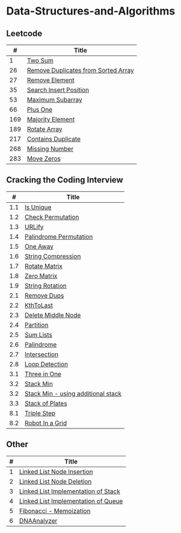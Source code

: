 # Data-Structures-and-Algorithms

## Leetcode

 |*#*| Title |
 |---|-------|
1 |[Two Sum](../master/Arrays%20and%20Strings/1.twoSum.py)
26 |[Remove Duplicates from Sorted Array](../master/Arrays%20and%20Strings/26.removeDuplicatesFrmSortedArray.py)
27 |[Remove Element](../master/Arrays%20and%20Strings/27.removeElement.py)
35 |[Search Insert Position](../master/Arrays%20and%20Strings/35.searchInsertPosition.py)
53 |[Maximum Subarray](../master/Arrays%20and%20Strings/53.maximumSubarray.py)
66 |[Plus One](../master/Arrays%20and%20Strings/66.plusOne.py)
169 |[Majority Element](../master/Arrays%20and%20Strings/169.majorityElement.py)
189 |[Rotate Array](../master/Arrays%20and%20Strings/189.rotateArray.py)
217 |[Contains Duplicate](../master/Arrays%20and%20Strings/217.containsDuplicate.py)
268 |[Missing Number](../master/Arrays%20and%20Strings/268.missingNumber.py)
283 |[Move Zeros](../master/Arrays%20and%20Strings/283.moveZeros.py)

## Cracking the Coding Interview

 |*#*| Title |
 |---|-------|
 1.1|[Is Unique](../master/Arrays%20and%20Strings/1.1isUnique.py)
 1.2|[Check Permutation](../master/Arrays%20and%20Strings/1.2checkPermutation.py)
 1.3|[URLify](../master/Arrays%20and%20Strings/1.3URLify.py)
 1.4|[Palindrome Permutation](../master/Arrays%20and%20Strings/1.4palindromePermutation.py)
 1.5|[One Away](../master/Arrays%20and%20Strings/1.5oneAway.py)
 1.6|[String Compression](../master/Arrays%20and%20Strings/1.6stringCompression.py)
 1.7|[Rotate Matrix](../master/Arrays%20and%20Strings/1.7rotateMatrix.py)
 1.8|[Zero Matrix](../master/Arrays%20and%20Strings/1.8zeroMatrix.py)
 1.9|[String Rotation](../master/Arrays%20and%20Strings/1.9stringRotation.py)
 2.1|[Remove Dups](../master/LinkedList/2.1RemoveDups.py)
 2.2|[KthToLast](../master/LinkedList/2.2KthToLast.py)
 2.3|[Delete Middle Node](../master/LinkedList/2.3DeleteMiddleNode.py)
 2.4|[Partition](../master/LinkedList/2.4Partition.py)
 2.5|[Sum Lists](../master/LinkedList/2.5SumLists.py)
 2.6|[Palindrome](../master/LinkedList/2.6Palindrome.py)
 2.7|[Intersection](../master/LinkedList/2.7Intersection.py)
 2.8|[Loop Detection](../master/LinkedList/2.8LoopDetection.py)
 3.1|[Three in One](../master/Stacks%20and%20Queues/3.1ThreeInOne.py)
 3.2|[Stack Min](../master/Stacks%20and%20Queues/3.2StackMin.py)
 3.2|[Stack Min - using additional stack](../master/Stacks%20and%20Queues/3.2StackMin_additionalStack.py)
 3.3|[Stack of Plates](../master/Stacks%20and%20Queues/3.3StackOfPlates.py)
 8.1|[Triple Step](../master/Recursion%20and%20Dynamic%20Programming/8.1TripleStep.py) 
 8.2|[Robot In a Grid](../master/Recursion%20and%20Dynamic%20Programming/8.2RobotInAGrid.py) 

 
 
 ## Other
 |*#*| Title |
 |---|-------|
 1|[Linked List Node Insertion](../master/LinkedList/NodeInsertion.py)
 2|[Linked List Node Deletion](../master/LinkedList/NodeDeletion.py) 
 3|[Linked List Implementation of Stack](../master/Stacks%20and%20Queue/LinkedListImplementationofStack.py)
 4|[Linked List Implementation of Queue](../master/Stacks%20and%20Queue/LinkedListImplementationofQueue.py) 
 5|[Fibonacci - Memoization](../master/Recursion%20and%20Dynamic%20Programming/Fibonacci.py) 
 6|[DNAAnalyzer](../master/Recursion%20and%20Dynamic%20Programming/DNAAnalyzer.py) 
  



